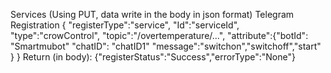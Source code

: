 Services (Using PUT, data write in the body in json format)
Telegram Registration
 {
 "registerType":"service",
 "Id":"serviceId",
 "type":"crowControl",
 "topic":"/overtemperature/...",
 "attribute":{"botId": "Smartmubot"
              "chatID": "chatID1"
               "message":"switchon","switchoff","start"
             }
 }
 Return (in body):
 {"registerStatus":"Success","errorType":"None"}
